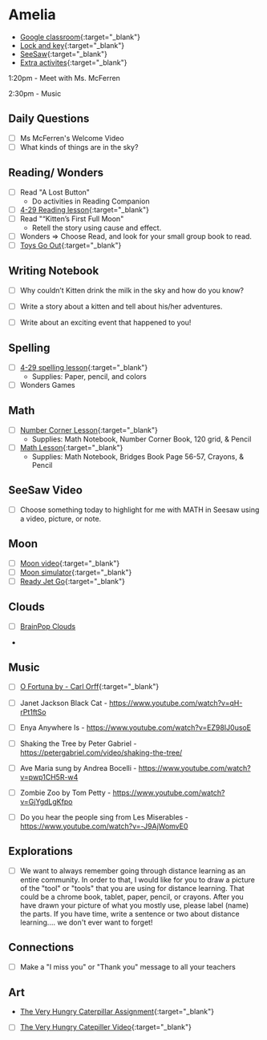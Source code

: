 # Amelia

- [Google classroom](https://classroom.google.com/){:target="_blank"}
- [Lock and key](https://www.ahschools.us/sign-in){:target="_blank"}
- [SeeSaw](https://app.seesaw.me/){:target="_blank"}
- [Extra activites](Amelia_extra){:target="_blank"}

1:20pm - Meet with Ms. McFerren

2:30pm - Music


## Daily Questions
 - [ ] Ms McFerren's Welcome Video
 - [ ] What kinds of things are in the sky?

## Reading/ Wonders
 - [ ] Read "A Lost Button"
 	- Do activities in Reading Companion
  - [ ] [4-29 Reading lesson](https://drive.google.com/file/d/1xBXedbufQzAvQ95Fj5oUsFjynBTNwyDP/view){:target="_blank"}
  - [ ] Read "“Kitten’s First Full Moon"
    - Retell the story using cause and effect. 
  - [ ] Wonders => Choose Read, and look for your small group book to read.  
  - [ ] [Toys Go Out](https://docs.google.com/document/d/1ucISWm50hSFFfUmbYSedTSbLlBP3UXRR5yTle4iao7Y/edit?usp=sharing){:target="_blank"}

## Writing Notebook
  - [ ] Why couldn’t Kitten drink the milk in the sky and how do you know?
  - [ ] Write a story about a kitten and tell about his/her adventures.
  - [ ] Write about an exciting event that happened to you!  


## Spelling
  - [ ] [4-29 spelling lesson](https://drive.google.com/open?id=15ABYvY5gPngKrExLwp1TsC-m0mUJ4axt){:target="_blank"}
  	- Supplies: Paper, pencil, and colors
  - [ ] Wonders Games

## Math
  - [ ] [Number Corner Lesson](https://expl.ai/KYYJKGC){:target="_blank"}
  	-  Supplies: Math Notebook, Number Corner Book, 120 grid, & Pencil
  - [ ] [Math Lesson](https://drive.google.com/file/d/103lVZzSUwBAqD_2bKkLIBsigdRC6wWa8/view?usp=sharing){:target="_blank"} 
    - Supplies: Math Notebook, Bridges Book Page 56-57, Crayons, & Pencil

## SeeSaw Video
 - [ ] Choose something today to highlight for me with MATH  in Seesaw using a video, picture, or note.
 
## Moon
- [ ] [Moon video](https://www.pbs.org/video/d4k-the-moon-vxwv6a/){:target="_blank"}
- [ ] [Moon simulator](https://moon.nasa.gov/){:target="_blank"}
- [ ] [Ready Jet Go](https://pbskids.org/readyjetgo/videos){:target="_blank"}

## Clouds
- [ ] [BrainPop Clouds](https://www.brainpop.com/science/weather/clouds/)
-

## Music
- [ ] [O Fortuna by - Carl Orff](https://www.youtube.com/watch?v=EJC-_j3SnXk){:target="_blank"}
- [ ] Janet Jackson Black Cat - https://www.youtube.com/watch?v=qH-rPt1ftSo
- [ ] Enya Anywhere Is - https://www.youtube.com/watch?v=EZ98IJ0usoE
- [ ] Shaking the Tree by Peter Gabriel - https://petergabriel.com/video/shaking-the-tree/
- [ ] Ave Maria sung by Andrea Bocelli - https://www.youtube.com/watch?v=pwp1CH5R-w4
- [ ] Zombie Zoo by Tom Petty - https://www.youtube.com/watch?v=GjYgdLgKfpo
- [ ] Do you hear the people sing from Les Miserables - https://www.youtube.com/watch?v=-J9AjWomvE0


## Explorations
- [ ] We want to always remember going through distance learning as an entire community. In order to that, I would like for you to draw a picture of the "tool" or "tools" that you are using for distance learning. That could be a chrome book, tablet, paper, pencil, or crayons.
After you have drawn your picture of what you mostly use, please label (name) the parts. If you have time, write a sentence or two about distance learning.... we don't ever want to forget!

## Connections
- [ ] Make a  "I miss you" or "Thank you" message to all your teachers
  
## Art
- [The Very Hungry Caterpillar Assignment](https://classroom.google.com/c/NTU1OTA3OTEyMzZa/a/NzIyNzQ2Mzg3MjJa/details){:target="_blank"}
- [ ] [The Very Hungry Catepiller Video](https://www.youtube.com/watch?v=75NQK-Sm1YY){:target="_blank"}
